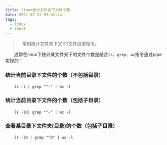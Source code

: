 ```yaml
---
title: linux统计文件夹下文件个数
date: 2021-02-22 09:41:44
tags:
  - linux
  - shell
---
```


> &emsp;常用统计文件夹下文件/文件目录指令。

<escape><!-- more --></escape>

&emsp;&emsp;通常在linux下统计某文件夹下的文件个数是结合`ls`、`grep`、`wc`指令通过pipe实现的：

### 统计当前目录下文件的个数（不包括目录）

&emsp;&emsp;`ls -l | grep "^-" | wc -l`

### 统计当前目录下文件的个数（包括子目录）

&emsp;&emsp;`ls -lR| grep "^-" | wc -l`

### 查看某目录下文件夹(目录)的个数（包括子目录）

&emsp;&emsp;`ls -lR | grep "^d" | wc -l`
